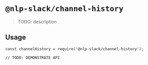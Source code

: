 # `@nlp-slack/channel-history`

> TODO: description

## Usage

```
const channelHistory = require('@nlp-slack/channel-history');

// TODO: DEMONSTRATE API
```
